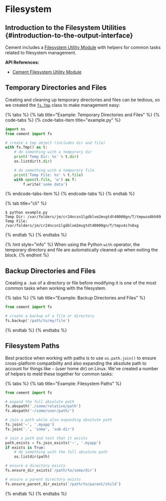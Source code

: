 # Filesystem

## Introduction to the Filesystem Utilities {#introduction-to-the-output-interface}

Cement includes a [Filesystem Utility Module](https://cement.readthedocs.io/en/3.0/api/utils/fs/) with helpers for common tasks related to filesystem management.

**API References:**

* [Cement Filesystem Utility Module](https://cement.readthedocs.io/en/3.0/api/utils/fs/)

## Temporary Directories and Files

Creating and cleaning up temporary directories and files can be tedious, so we created the [`fs.Tmp`](https://cement.readthedocs.io/en/3.0/api/utils/fs/#cement.utils.fs.Tmp) class to make management easy:

{% tabs %}
{% tab title="Example: Temporary Directories and Files" %}
{% code-tabs %}
{% code-tabs-item title="example.py" %}
```python
import os
from cement import fs

# create a tmp object (includes dir and file)
with fs.Tmp() as t:
    # do something with a temporary dir
    print('Temp Dir: %s' % t.dir)
    os.listdir(t.dir)

    # do something with a temporary file
    print('Temp File: %s' % t.file)
    with open(t.file, 'w') as f:
        f.write('some data')
```
{% endcode-tabs-item %}
{% endcode-tabs %}
{% endtab %}

{% tab title="cli" %}
```text
$ python example.py
Temp Dir: /var/folders/jm/cr24ncsn1lgdblxm2mvgtdt40000gn/T/tmpwzo8kh89
Temp File: /var/folders/jm/cr24ncsn1lgdblxm2mvgtdt40000gn/T/tmps4s7n8xg
```
{% endtab %}
{% endtabs %}

{% hint style="info" %}
When using the Python `with` operator, the temporary directory and file are automatically cleaned up when exiting the block.
{% endhint %}

## Backup Directories and Files

Creating a `.bak` of a directory or file before modifying it is one of the most common tasks when working with the filesystem.

{% tabs %}
{% tab title="Example: Backup Directories and Files" %}
```python
from cement import fs

# create a backup of a file or directory
fs.backup('/path/to/my/file')
```
{% endtab %}
{% endtabs %}

## Filesystem Paths

Best practice when working with paths is to use `os.path.join()` to ensure cross-platform compatibility and also expanding the absolute path to account for things like `~` \(user home dir\) on Linux. We've created a number of helpers to meld these together for common tasks:

{% tabs %}
{% tab title="Example: Filesystem Paths" %}
```python
from cement import fs

# expand the full absolute path
fs.abspath('./some/relative/path')
fs.abspath('~/some/user/path/')

# join a path while also expanding absolute path
fs.join('~', '.myapp')
fs.join('.', 'some', 'sub-dir')

# join a path and test that it exists
path,exists = fs.join_exists('~', '.myapp')
if exists is True:
    # do something with the full absolute path
    os.listdir(path)

# ensure a directory exists
fs.ensure_dir_exists('/path/to/some/dir')

# ensure a parent directory exists
fs.ensure_parent_dir_exists('/path/to/parent/child')
```
{% endtab %}
{% endtabs %}


